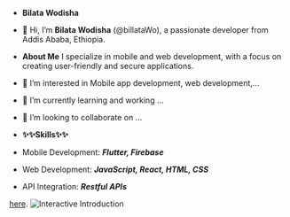 
- **Bilata Wodisha**
- 👋 Hi, I’m **Bilata Wodisha** (@billataWo), a passionate developer from Addis Ababa, Ethiopia.
- **About Me**
I specialize in mobile and web development, with a focus on creating user-friendly and secure applications.
- 👀 I’m interested in Mobile app development, web development,...
- 🌱 I’m currently learning and working ...
- 💞️ I’m looking to collaborate on ...

- **✨✨Skills✨✨**
- Mobile Development: **_Flutter, Firebase_**
- Web Development: **_JavaScript, React, HTML, CSS_**
- API Integration: **_Restful APIs_**


[here](https://billataWo.github.io/I-m-developer/).
![Interactive Introduction](path/to/your/animation.gif)
                      
<!---
billataWo/billataWo is a ✨ special ✨ repository because its `README.md` (this file) appears on your GitHub profile.
You can click the Preview link to take a look at your changes.
---><!DOCTYPE html>
